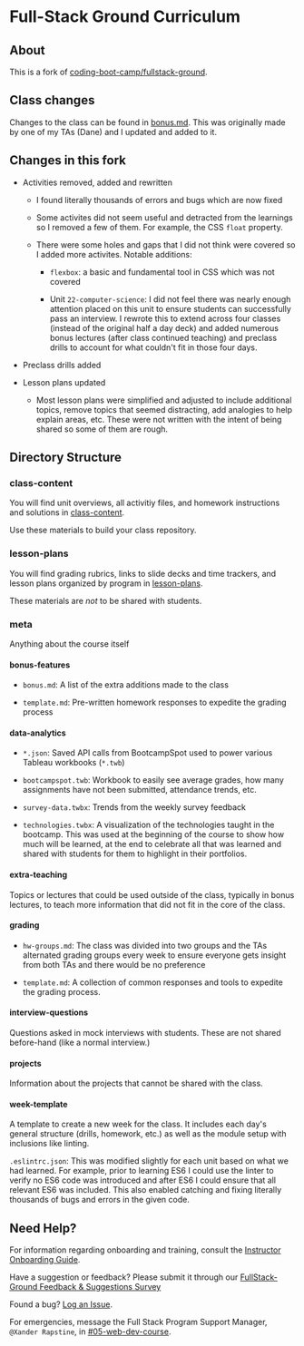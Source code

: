 # Full-Stack Ground Curriculum

## About

This is a fork of [coding-boot-camp/fullstack-ground](https://github.com/coding-boot-camp/fullstack-ground).

## Class changes

Changes to the class can be found in [bonus.md](./meta/bonus-features/bonus.md). This was originally made by one of my TAs (Dane) and I updated and added to it.

## Changes in this fork

- Activities removed, added and rewritten

  - I found literally thousands of errors and bugs which are now fixed

  - Some activites did not seem useful and detracted from the learnings so I removed a few of them. For example, the CSS `float` property.

  - There were some holes and gaps that I did not think were covered so I added more activites. Notable additions:

    - `flexbox`: a basic and fundamental tool in CSS which was not covered

    - Unit `22-computer-science`: I did not feel there was nearly enough attention placed on this unit to ensure students can successfully pass an interview. I rewrote this to extend across four classes (instead of the original half a day deck) and added numerous bonus lectures (after class continued teaching) and preclass drills to account for what couldn't fit in those four days.

- Preclass drills added

- Lesson plans updated

  - Most lesson plans were simplified and adjusted to include additional topics, remove topics that seemed distracting, add analogies to help explain areas, etc. These were not written with the intent of being shared so some of them are rough.

## Directory Structure

### class-content

You will find unit overviews, all activitiy files, and homework instructions and solutions in [class-content](class-content).

Use these materials to build your class repository.

### lesson-plans

You will find grading rubrics, links to slide decks and time trackers, and lesson plans organized by program in [lesson-plans](lesson-plans).

These materials are _not_ to be shared with students.

### meta

Anything about the course itself

#### bonus-features

- `bonus.md`: A list of the extra additions made to the class

- `template.md`: Pre-written homework responses to expedite the grading process

#### data-analytics

- `*.json`: Saved API calls from BootcampSpot used to power various Tableau workbooks (`*.twb`)

- `bootcampspot.twb`: Workbook to easily see average grades, how many assignments have not been submitted, attendance trends, etc.

- `survey-data.twbx`: Trends from the weekly survey feedback

- `technologies.twbx`: A visualization of the technologies taught in the bootcamp. This was used at the beginning of the course to show how much will be learned, at the end to celebrate all that was learned and shared with students for them to highlight in their portfolios.

#### extra-teaching

Topics or lectures that could be used outside of the class, typically in bonus lectures, to teach more information that did not fit in the core of the class.

#### grading

- `hw-groups.md`: The class was divided into two groups and the TAs alternated grading groups every week to ensure everyone gets insight from both TAs and there would be no preference

- `template.md`: A collection of common responses and tools to expedite the grading process.

#### interview-questions

Questions asked in mock interviews with students. These are not shared before-hand (like a normal interview.)

#### projects

Information about the projects that cannot be shared with the class.

#### week-template

A template to create a new week for the class. It includes each day's general structure (drills, homework, etc.) as well as the module setup with inclusions like linting.

`.eslintrc.json`: This was modified slightly for each unit based on what we had learned. For example, prior to learning ES6 I could use the linter to verify no ES6 code was introduced and after ES6 I could ensure that all relevant ES6 was included. This also enabled catching and fixing literally thousands of bugs and errors in the given code.

## Need Help?

For information regarding onboarding and training, consult the [Instructor Onboarding Guide](https://coding-bootcamp-instructor-onboarding-prework.readthedocs-hosted.com/en/latest/).

Have a suggestion or feedback? Please submit it through our [FullStack-Ground Feedback & Suggestions Survey](https://forms.gle/pRduJubbPK9fu22R7)

Found a bug? [Log an Issue](https://github.com/coding-boot-camp/FullStack-Ground/issues).

For emergencies, message the Full Stack Program Support Manager, `@Xander Rapstine`, in [#05-web-dev-course](https://trilogyed-instruction.slack.com/messages/C1073F9N0/).
